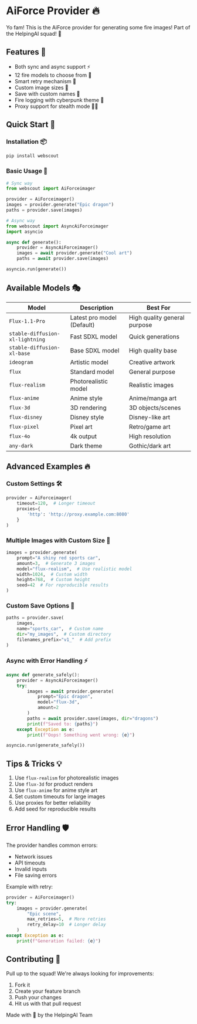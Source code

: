 # AiForce Provider 🔥

Yo fam! This is the AiForce provider for generating some fire images! Part of the HelpingAI squad! 👑

## Features 💪

- Both sync and async support ⚡
- 12 fire models to choose from 🎨
- Smart retry mechanism 🔄
- Custom image sizes 📐
- Save with custom names 💾
- Fire logging with cyberpunk theme 🌟
- Proxy support for stealth mode 🕵️‍♂️

## Quick Start 🚀

### Installation 📦

```bash
pip install webscout
```

### Basic Usage 💫

```python
# Sync way
from webscout import AiForceimager

provider = AiForceimager()
images = provider.generate("Epic dragon")
paths = provider.save(images)

# Async way
from webscout import AsyncAiForceimager
import asyncio

async def generate():
    provider = AsyncAiForceimager()
    images = await provider.generate("Cool art")
    paths = await provider.save(images)

asyncio.run(generate())
```

## Available Models 🎭

| Model | Description | Best For |
|-------|-------------|----------|
| `Flux-1.1-Pro` | Latest pro model (Default) | High quality general purpose |
| `stable-diffusion-xl-lightning` | Fast SDXL model | Quick generations |
| `stable-diffusion-xl-base` | Base SDXL model | High quality base |
| `ideogram` | Artistic model | Creative artwork |
| `flux` | Standard model | General purpose |
| `flux-realism` | Photorealistic model | Realistic images |
| `flux-anime` | Anime style | Anime/manga art |
| `flux-3d` | 3D rendering | 3D objects/scenes |
| `flux-disney` | Disney style | Disney-like art |
| `flux-pixel` | Pixel art | Retro/game art |
| `flux-4o` | 4k output | High resolution |
| `any-dark` | Dark theme | Gothic/dark art |

## Advanced Examples 🔥

### Custom Settings 🛠️

```python
provider = AiForceimager(
    timeout=120,  # Longer timeout
    proxies={
        'http': 'http://proxy.example.com:8080'
    }
)
```

### Multiple Images with Custom Size 📸

```python
images = provider.generate(
    prompt="A shiny red sports car",
    amount=3,  # Generate 3 images
    model="flux-realism",  # Use realistic model
    width=1024,  # Custom width
    height=768,  # Custom height
    seed=42  # For reproducible results
)
```

### Custom Save Options 💾

```python
paths = provider.save(
    images,
    name="sports_car",  # Custom name
    dir="my_images",  # Custom directory
    filenames_prefix="v1_"  # Add prefix
)
```

### Async with Error Handling ⚡

```python
async def generate_safely():
    provider = AsyncAiForceimager()
    try:
        images = await provider.generate(
            prompt="Epic dragon",
            model="flux-3d",
            amount=2
        )
        paths = await provider.save(images, dir="dragons")
        print(f"Saved to: {paths}")
    except Exception as e:
        print(f"Oops! Something went wrong: {e}")

asyncio.run(generate_safely())
```

## Tips & Tricks 💡

1. Use `flux-realism` for photorealistic images
2. Use `flux-3d` for product renders
3. Use `flux-anime` for anime style art
4. Set custom timeouts for large images
5. Use proxies for better reliability
6. Add seed for reproducible results

## Error Handling 🛡️

The provider handles common errors:

- Network issues
- API timeouts
- Invalid inputs
- File saving errors

Example with retry:

```python
provider = AiForceimager()
try:
    images = provider.generate(
        "Epic scene",
        max_retries=5,  # More retries
        retry_delay=10  # Longer delay
    )
except Exception as e:
    print(f"Generation failed: {e}")
```

## Contributing 🤝

Pull up to the squad! We're always looking for improvements:

1. Fork it
2. Create your feature branch
3. Push your changes
4. Hit us with that pull request

Made with 💖 by the HelpingAI Team
